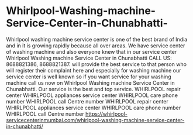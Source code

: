 # Whirlpool-Washing-machine-Service-Center-in-Chunabhatti-
  Whirlpool washing machine service center is one of the best brand of India and in it is growing rapidly because all over areas. We have service center of washing machine and also everyone knew that in our service center Whirlpool Washing machine Service Center in Chunabhatti CALL US: 8688821386, 8688821387. will provide the best service to that person who will register their complaint here and especially for washing machine our service center is well known so if you want service for your washing machine call us now on Whirlpool Washing machine Service Center in Chunabhatti. Our service is the best and top service. WHIRLPOOL    repair center WHIRLPOOL    appliances service center   WHIRLPOOL    care phone number WHIRLPOOL    call Centre number WHIRLPOOL    repair center WHIRLPOOL    appliances service center   WHIRLPOOL    care phone number WHIRLPOOL    call Centre number   https://whirlpool-servicecenterinmumbai.com/whirlpool-washing-machine-service-center-in-chunabhatti/
